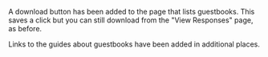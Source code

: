 A download button has been added to the page that lists guestbooks. This saves a click but you can still download from the "View Responses" page, as before.

Links to the guides about guestbooks have been added in additional places.
